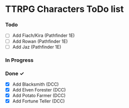 # TTRPG Characters ToDo list



### Todo

- [ ] Add Fiach/Kira (Pathfinder 1E)
- [ ] Add Rowan (Pathfinder 1E)
- [ ] Add Jaz (Pathfinder 1E) 

### In Progress
 

### Done ✓

- [x] Add Blacksmith (DCC)
- [x] Add Elven Forester (DCC)
- [x] Add Potato Farmer (DCC)
- [x] Add Fortune Teller (DCC)  
